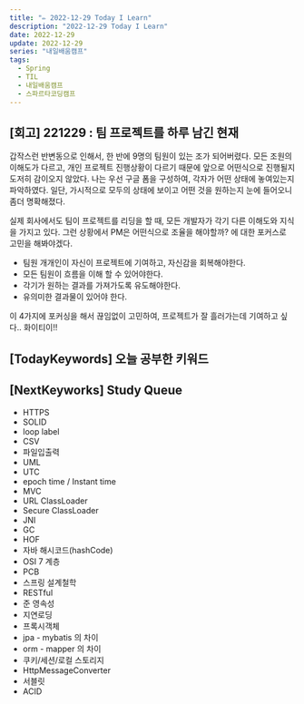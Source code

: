 ```yaml
---
title: "✏️ 2022-12-29 Today I Learn"
description: "2022-12-29 Today I Learn"
date: 2022-12-29
update: 2022-12-29
series: "내일배움캠프"
tags:
  - Spring
  - TIL
  - 내일배움캠프
  - 스파르타코딩캠프
---
```


## [회고] 221229 : 팀 프로젝트를 하루 남긴 현재

갑작스런 반변동으로 인해서, 한 반에 9명의 팀원이 있는 조가 되어버렸다.
모든 조원의 이해도가 다르고, 개인 프로젝트 진행상황이 다르기 때문에 앞으로 어떤식으로 진행될지 도저히 감이오지 않았다.
나는 우선 구글 폼을 구성하여, 각자가 어떤 상태에 놓여있는지 파악하였다. 일단, 가시적으로 모두의 상태에 보이고 어떤 것을 원하는지 눈에 들어오니 좀더 명확해졌다.

실제 회사에서도 팀이 프로젝트를 리딩을 할 때, 모든 개발자가 각기 다른 이해도와 지식을 가지고 있다.
그런 상황에서 PM은 어떤식으로 조율을 해야할까? 에 대한 포커스로 고민을 해봐야겠다.

- 팀원 개개인이 자신이 프로젝트에 기여하고, 자신감을 회복해야한다.
- 모든 팀원이 흐름을 이해 할 수 있어야한다.
- 각기가 원하는 결과를 가져가도록 유도해야한다.
- 유의미한 결과물이 있어야 한다.

이 4가지에 포커싱을 해서 끊임없이 고민하여, 프로젝트가 잘 흘러가는데 기여하고 싶다..
화이티이!!

## [TodayKeywords] 오늘 공부한 키워드

## [NextKeyworks] Study Queue

- HTTPS
- SOLID
- loop label
- CSV
- 파일입출력
- UML
- UTC
- epoch time / Instant time
- MVC
- URL ClassLoader
- Secure ClassLoader
- JNI
- GC
- HOF
- 자바 해시코드(hashCode)
- OSI 7 계층
- PCB
- 스프링 설계철학
- RESTful
- 준 영속성
- 지연로딩
- 프록시객체
- jpa - mybatis 의 차이
- orm - mapper 의 차이
- 쿠키/세션/로컬 스토리지
- HttpMessageConverter
- 서블릿
- ACID
